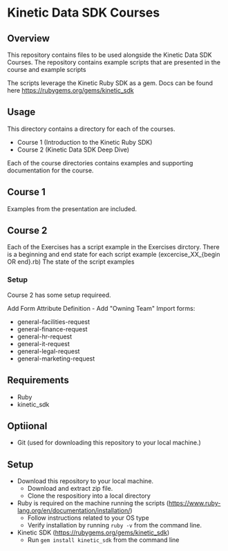 # Kinetic Data SDK Courses
## Overview 
This repository contains files to be used alongside the Kinetic Data SDK Courses. The repository contains example scripts that are presented in the course and example scripts

The scripts leverage the Kinetic Ruby SDK as a gem. Docs can be found here https://rubygems.org/gems/kinetic_sdk

## Usage
This directory contains a directory for each of the courses.
- Course 1 (Introduction to the Kinetic Ruby SDK)
- Course 2 (Kinetic Data SDK Deep Dive)

Each of the course directories contains examples and supporting documentation for the course.

## Course 1
Examples from the presentation are included.

## Course 2
Each of the Exercises has a script example in the Exercises dirctory. There is a beginning and end state for each script example (excercise_XX_{begin OR end}.rb) The state of the script examples

### Setup
Course 2 has some setup requireed.

Add Form Attribute Definition - Add "Owning Team"
Import forms:
- general-facilities-request
- general-finance-request
- general-hr-request
- general-it-request
- general-legal-request
- general-marketing-request

## Requirements
- Ruby
- kinetic_sdk

## Optiional
- Git (used for downloading this repository to your local machine.)

## Setup
- Download this repository to your local machine. 
    - Download and extract zip file.
    - Clone the respositiory into a local directory
- Ruby is required on the machine running the scripts (https://www.ruby-lang.org/en/documentation/installation/)
    - Follow instructions related to your OS type
    - Verify installation by running `ruby -v` from the command line.
- Kinetic SDK (https://rubygems.org/gems/kinetic_sdk)
    - Run `gem install kinetic_sdk` from the command line